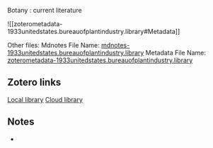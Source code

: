 Botany : current literature

![[zoterometadata-1933unitedstates.bureauofplantindustry.library#Metadata]]

Other files:
 Mdnotes File Name: [mdnotes-1933unitedstates.bureauofplantindustry.library](mdnotes-1933unitedstates.bureauofplantindustry.library)
 Metadata File Name: [zoterometadata-1933unitedstates.bureauofplantindustry.library](zoterometadata-1933unitedstates.bureauofplantindustry.library)

## Zotero links

 [Local library](zotero://select/items/1_JB7CTQ35)
 [Cloud library](http://zotero.org/users/8542045/items/JB7CTQ35)

## Notes

-